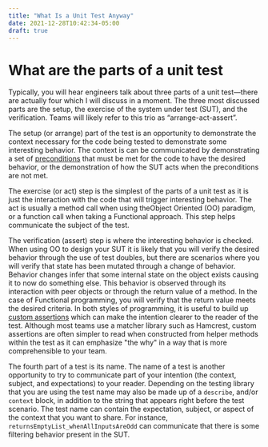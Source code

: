 ```yaml
---
title: "What Is a Unit Test Anyway"
date: 2021-12-28T10:42:34-05:00
draft: true
---
```


# What are the parts of a unit test

Typically, you will hear engineers talk about three parts of a unit test—there are actually four which I will discuss in a moment. The three most discussed parts are the setup, the exercise of the system under test (SUT), and the verification. Teams will likely refer to this trio as “arrange-act-assert”.

The setup (or arrange) part of the test is an opportunity to demonstrate the context necessary for the code being tested to demonstrate some interesting behavior. The context is can be communicated by demonstrating a set of [preconditions](https://en.wikipedia.org/wiki/Precondition) that must be met for the code to have the desired behavior, or the demonstration of how the SUT acts when the preconditions are not met.

The exercise (or act) step is the simplest of the parts of a unit test as it is just the interaction with the code that will trigger interesting behavior. The act is usually a method call when using theObject Oriented (OO) paradigm, or a function call when taking a Functional approach. This step helps communicate the subject of the test.

The verification (assert) step is where the interesting behavior is checked. When using OO to design your SUT it is likely that you will verify the desired behavior through the use of test doubles, but there are scenarios where you will verify that state has been mutated through a change of behavior. Behavior changes infer that some internal state on the object exists causing it to now do something else. This behavior is observed through its interaction with peer objects or through the return value of a method. In the case of Functional programming, you will verify that the return value meets the desired criteria. In both styles of programming, it is useful to build up [custom assertions](http://xunitpatterns.com/Custom%20Assertion.html) which can make the intention clearer to the reader of the test. Although most teams use a matcher library such as Hamcrest, custom assertions are often simpler to read when constructed from helper methods within the test as it can emphasize "the why" in a way that is more comprehensible to your team.

The fourth part of a test is its name. The name of a test is another opportunity to try to communicate part of your intention (the context, subject, and expectations) to your reader. Depending on the testing library that you are using the test name may also be made up of a `describe`, and/or `context` block, in addition to the string that appears right before the test scenario. The test name can contain the expectation, subject, or aspect of the context that you want to share. For instance, `returnsEmptyList_whenAllInputsAreOdd` can communicate that there is some filtering behavior present in the SUT. 
